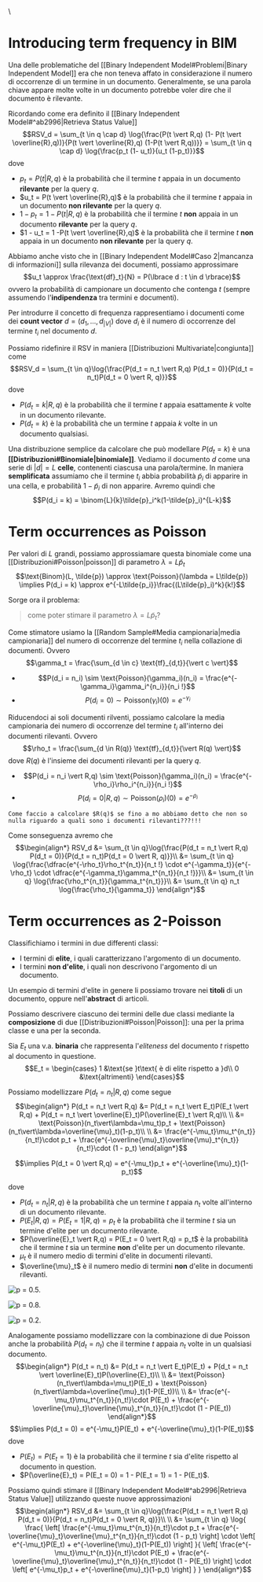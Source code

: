 \
# Introducing term frequency in BIM
Una delle problematiche del [[Binary Independent Model#Problemi|Binary Independent Model]] era che non teneva affato in considerazione il numero di occorrenze di un termine in un documento.
Generalmente, se una parola chiave appare molte volte in un documento potrebbe voler dire che il documento è rilevante.

Ricordando come era definito il [[Binary Independent Model#^ab2996|Retrieva Status Value]]
$$RSV_d = \sum_{t \in q \cap d} \log{\frac{P(t \vert R,q) (1- P(t \vert \overline{R},q))}{P(t \vert \overline{R},q) (1-P(t \vert R,q))}} = \sum_{t \in q \cap d} \log{\frac{p_t (1- u_t)}{u_t (1-p_t)}}$$ dove
- $p_t = P(t \vert R,q)$ è la probabilità che il termine $t$ appaia in un documento **rilevante** per la query $q$.
- $u_t = P(t \vert \overline{R},q)$ è la probabilità che il termine $t$ appaia in un documento **non rilevante** per la query $q$.
- $1 - p_t = 1 - P(t \vert R,q)$ è la probabilità che il termine $t$ **non** appaia in un documento **rilevante** per la query $q$.
- $1 - u_t = 1 -P(t \vert \overline{R},q)$ è la probabilità che il termine $t$ **non** appaia in un documento **non rilevante** per la query $q$.

Abbiamo anche visto che in [[Binary Independent Model#Caso 2|mancanza di informazioni]] sulla rilevanza dei documenti, possiamo approssimare $$u_t \approx \frac{\text{df}_t}{N} = P(\lbrace d : t \in d \rbrace)$$ ovvero la probabilità di campionare un documento che contenga $t$ (sempre assumendo l'**indipendenza** tra termini e documenti).

Per introdurre il concetto di frequenza rappresentiamo i documenti come dei **count vector** $d = (d_1, ..., d_{\vert V \vert})$ dove $d_i$ è il numero di occorrenze del termine $t_i$ nel documento $d$.

Possiamo ridefinire il RSV in maniera [[Distribuzioni Multivariate|congiunta]] come
$$RSV_d = \sum_{t \in q}\log{\frac{P(d_t = n_t \vert R,q) P(d_t = 0)}{P(d_t = n_t)P(d_t = 0 \vert R, q)}}$$
dove
- $P(d_t = k \vert R,q)$ è la probabilità che il termine $t$ appaia esattamente $k$ volte in un documento rilevante.
- $P(d_t = k)$ è la probabilità che un termine $t$ appaia $k$ volte in un documento qualsiasi.

Una distribuzione semplice da calcolare che può modellare $P(d_t = k)$ è una **[[Distribuzioni#Binomiale|binomiale]]**.
Vediamo il documento $d$ come una serie di $\vert d \vert = L$ **celle**, contenenti ciascusa una parola/termine.
In maniera **semplificata** assumiamo che il termine $t_i$ abbia probabilità $\tilde{p}_i$ di apparire in una cella, e probabilità $1 - \tilde{p}_i$ di non apparire.
Avremo quindi che $$P(d_i = k) = \binom{L}{k}\tilde{p}_i^k(1-\tilde{p}_i)^{L-k}$$
# Term occurrences as Poisson
Per valori di $L$ grandi, possiamo approssiamare questa binomiale come una [[Distribuzioni#Poisson|poisson]] di parametro $\lambda = L\tilde{p}_t$
$$\text{Binom}(L, \tilde{p}) \approx \text{Poisson}(\lambda = L\tilde{p}) \implies P(d_i = k) \approx e^{-L\tilde{p_i}}\frac{(L\tilde{p}_i)^k}{k!}$$

Sorge ora il problema:
> come poter stimare il parametro $\lambda = L \tilde{p}_t$?

Come stimatore usiamo la [[Random Sample#Media campionaria|media campionaria]] del numero di occorrenze del termine $t_i$ nella collazione di documenti.
Ovvero $$\gamma_t = \frac{\sum_{d \in c} \text{tf}_{d,t}}{\vert c \vert}$$
- $$P(d_i = n_i) \sim \text{Poisson}(\gamma_i)(n_i) = \frac{e^{-\gamma_i}\gamma_i^{n_i}}{n_i !}$$
- $$P(d_i = 0) \sim \text{Poisson}(\gamma_i)(0) = e^{-\gamma_i}$$

Riducendoci ai soli documenti rilventi, possiamo calcolare la media campionaria dei numero di occorrenze del termine $t_i$ all'interno dei documenti rilevanti.
Ovvero $$\rho_t = \frac{\sum_{d \in R(q)} \text{tf}_{d,t}}{\vert R(q) \vert}$$ dove $R(q)$ è l'insieme dei documenti rilevanti per la query $q$.
- $$P(d_i = n_i \vert R,q) \sim \text{Poisson}(\gamma_i)(n_i) = \frac{e^{-\rho_i}\rho_i^{n_i}}{n_i !}$$
- $$P(d_i = 0 \vert R,q) \sim \text{Poisson}(\rho_i)(0) = e^{-\rho_i}$$

```ad-bug
Come faccio a calcolare $R(q)$ se fino a mo abbiamo detto che non so nulla riguardo a quali sono i documenti rilevanti???!!!
```

Come sonseguenza avremo che
$$\begin{align*}
RSV_d
&= \sum_{t \in q}\log{\frac{P(d_t = n_t \vert R,q) P(d_t = 0)}{P(d_t = n_t)P(d_t = 0 \vert R, q)}}\\
&= \sum_{t \in q} \log{\frac{\dfrac{e^{-\rho_t}\rho_t^{n_t}}{n_t !} \cdot e^{-\gamma_t}}{e^{-\rho_t} \cdot \dfrac{e^{-\gamma_t}\gamma_t^{n_t}}{n_t !}}}\\
&= \sum_{t \in q} \log{\frac{\rho_t^{n_t}}{\gamma_t^{n_t}}}\\
&= \sum_{t \in q} n_t \log{\frac{\rho_t}{\gamma_t}}
\end{align*}$$


# Term occurrences as 2-Poisson
Classifichiamo i termini in due differenti classi:
- I termini di **elite**, i quali caratterizzano l'argomento di un documento.
- I termini **non d'elite**, i quali non descrivono l'argomento di un documento.

Un esempio di termini d'elite in genere li possiamo trovare nei **titoli** di un documento, oppure nell'**abstract** di articoli.

Possiamo descrivere ciascuno dei termini delle due classi mediante la **composizione** di due [[Distribuzioni#Poisson|Poisson]]: una per la prima classe e una per la seconda.

Sia $E_t$ una v.a. **binaria** che rappresenta l'*eliteness* del documento $t$ rispetto al documento in questione.
$$E_t = \begin{cases}
1 &\text{se }t\text{ è di elite rispetto a }d\\
0 &\text{altrimenti}
\end{cases}$$

Possiamo modellizzare $P(d_t = n_t \vert R,q)$ come segue
$$\begin{align*}
P(d_t = n_t \vert R,q)
&= P(d_t = n_t \vert E_t)P(E_t \vert R,q) + P(d_t = n_t \vert \overline{E}_t)P(\overline{E}_t \vert R,q)\\
\\
&= \text{Poisson}(n_t\vert\lambda=\mu_t)p_t + \text{Poisson}(n_t\vert\lambda=\overline{\mu}_t)(1-p_t)\\
\\
&= \frac{e^{-\mu_t}\mu_t^{n_t}}{n_t!}\cdot p_t + \frac{e^{-\overline{\mu}_t}\overline{\mu}_t^{n_t}}{n_t!}\cdot (1 - p_t)
\end{align*}$$

$$\implies P(d_t = 0 \vert R,q) = e^{-\mu_t}p_t + e^{-\overline{\mu}_t}(1-p_t)$$

dove
- $P(d_t = n_t \vert R,q)$ è la probabilità che un termine $t$ appaia $n_t$ volte all'interno di un documento rilevante.
- $P(E_t \vert R,q) = P(E_t = 1 \vert R,q) = p_t$ è la probabilità che il termine $t$ sia un termine d'elite per un documento rilevante.
- $P(\overline{E}_t \vert R,q) = P(E_t = 0 \vert R,q) = p_t$ è la probabilità che il termine $t$ sia un termine **non** d'elite per un documento rilevante.
- $\mu_t$ è il numero medio di termini d'elite in documenti rilevanti.
- $\overline{\mu}_t$ è il numero medio di termini **non** d'elite in documenti rilevanti.



![p = 0.5.](./img/IR_okapi_1.png)

![p = 0.8.](./img/IR_okapi_2.png)

![p = 0.2.](./img/IR_okapi_1.png)


Analogamente possiamo modellizzare con la combinazione di due Poisson anche la probabilità $P(d_t = n_t)$ che il termine $t$ appaia $n_t$ volte in un qualsiasi documento.
$$\begin{align*}
P(d_t = n_t)
&= P(d_t = n_t \vert E_t)P(E_t) + P(d_t = n_t \vert \overline{E}_t)P(\overline{E}_t)\\
\\
&= \text{Poisson}(n_t\vert\lambda=\mu_t)P(E_t) + \text{Poisson}(n_t\vert\lambda=\overline{\mu}_t)(1-P(E_t))\\
\\
&= \frac{e^{-\mu_t}\mu_t^{n_t}}{n_t!}\cdot P(E_t) + \frac{e^{-\overline{\mu}_t}\overline{\mu}_t^{n_t}}{n_t!}\cdot (1 - P(E_t))
\end{align*}$$
$$\implies P(d_t = 0) = e^{-\mu_t}P(E_t) + e^{-\overline{\mu}_t}(1-P(E_t))$$
dove
- $P(E_t) = P(E_t = 1)$ è la probabilità che il termine $t$ sia d'elite rispetto al documento in question.
- $P(\overline{E}_t) = P(E_t = 0) = 1 - P(E_t = 1) = 1 - P(E_t)$.

Possiamo quindi stimare il [[Binary Independent Model#^ab2996|Retrieva Status Value]] utilizzando queste nuove approssimazioni
$$\begin{align*}
RSV_d
&= \sum_{t \in q}\log{\frac{P(d_t = n_t \vert R,q) P(d_t = 0)}{P(d_t = n_t)P(d_t = 0 \vert R, q)}}\\
\\
&= \sum_{t \in q}
\log{
\frac{
	\left[
		\frac{e^{-\mu_t}\mu_t^{n_t}}{n_t!}\cdot p_t + \frac{e^{-\overline{\mu}_t}\overline{\mu}_t^{n_t}}{n_t!}\cdot (1 - p_t)
	\right]
	\cdot
	\left[
		e^{-\mu_t}P(E_t) + e^{-\overline{\mu}_t}(1-P(E_t))
	\right]
	}{
	\left[
		\frac{e^{-\mu_t}\mu_t^{n_t}}{n_t!}\cdot P(E_t) + \frac{e^{-\overline{\mu}_t}\overline{\mu}_t^{n_t}}{n_t!}\cdot (1 - P(E_t))
	\right]
	\cdot
	\left[
		e^{-\mu_t}p_t + e^{-\overline{\mu}_t}(1-p_t)
	\right]
	}
}
\end{align*}$$

